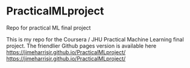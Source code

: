 # PracticalMLproject
Repo for practical ML final project

This is my repo for the Coursera / JHU Practical Machine Learning final project. The friendlier Github pages version is available here https://jimeharrisjr.github.io/PracticalMLproject/ <https://jimeharrisjr.github.io/PracticalMLproject/>
